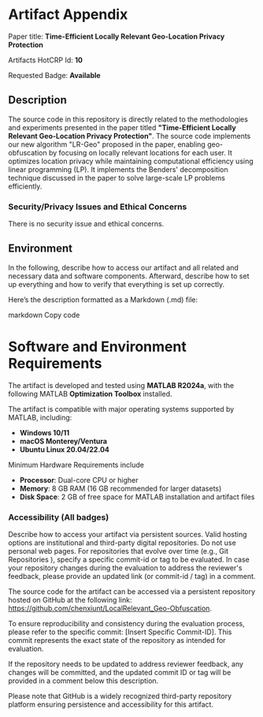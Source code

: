 # Artifact Appendix

Paper title: **Time-Efficient Locally Relevant Geo-Location Privacy Protection**

Artifacts HotCRP Id: **10**

Requested Badge: **Available**

## Description
The source code in this repository is directly related to the methodologies and experiments presented in the paper titled **"Time-Efficient Locally Relevant Geo-Location Privacy Protection"**. The source code implements our new algorithm "LR-Geo" proposed in the paper, enabling geo-obfuscation by focusing on locally relevant locations for each user. It optimizes location privacy while maintaining computational efficiency using linear programming (LP). It implements the Benders' decomposition technique discussed in the paper to solve large-scale LP problems efficiently.

### Security/Privacy Issues and Ethical Concerns
There is no security issue and ethical concerns. 

## Environment 
In the following, describe how to access our artifact and all related and necessary data and software components.
Afterward, describe how to set up everything and how to verify that everything is set up correctly.



Here’s the description formatted as a Markdown (.md) file:

markdown
Copy code
# Software and Environment Requirements

The artifact is developed and tested using **MATLAB R2024a**, with the following MATLAB **Optimization Toolbox** installed. 

The artifact is compatible with major operating systems supported by MATLAB, including:
- **Windows 10/11**
- **macOS Monterey/Ventura**
- **Ubuntu Linux 20.04/22.04**

Minimum Hardware Requirements include 
- **Processor**: Dual-core CPU or higher
- **Memory**: 8 GB RAM (16 GB recommended for larger datasets)
- **Disk Space**: 2 GB of free space for MATLAB installation and artifact files

### Accessibility (All badges)
Describe how to access your artifact via persistent sources.
Valid hosting options are institutional and third-party digital repositories.
Do not use personal web pages.
For repositories that evolve over time (e.g., Git Repositories ), specify a specific commit-id or tag to be evaluated.
In case your repository changes during the evaluation to address the reviewer's feedback, please provide an updated link (or commit-id / tag) in a comment.


The source code for the artifact can be accessed via a persistent repository hosted on GitHub at the following link: https://github.com/chenxiunt/LocalRelevant_Geo-Obfuscation.

To ensure reproducibility and consistency during the evaluation process, please refer to the specific commit: [Insert Specific Commit-ID]. This commit represents the exact state of the repository as intended for evaluation.

If the repository needs to be updated to address reviewer feedback, any changes will be committed, and the updated commit ID or tag will be provided in a comment below this description.

Please note that GitHub is a widely recognized third-party repository platform ensuring persistence and accessibility for this artifact.
